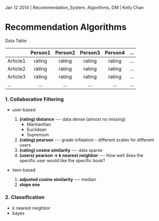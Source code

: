 Jan 12 2014 | Recommendation_System, Algorithms, DM | Kelly Chan
# Recommendation Algorithms

Data Table

|               | Person1       | Person2    | Person3    | Person4    | ...    |
| ------------- |:-------------:|:----------:|:----------:|:----------:| ------:|
| Article1      | rating        | rating     | rating     | rating     | ...    |
| Article2      | rating        | rating     | rating     | rating     | ...    |
| Article3      | rating        | rating     | rating     | rating     | ...    |
| ...           | ...           | ...        | ...        | ...        | ...    |

### 1. Collaborative Filtering
* user-based

    1. <b>(rating) distance</b> --- data dense (almost no missing)
        * Manhanttan
        * Euclidean
        * Supremum
    2. <b>(rating) pearson</b> --- grade-infalation - different scales for different users
    3. <b>(rating) cosine similarity</b> --- data sparse
    4. <b>(users) pearson -> k nearest neighbor</b> --- How well does the specific user would like the specific book?
    
* item-based

     1. <b>adjusted cosine similarity</b> --- median
     2. <b>slope one</b>

### 2. Classification
* k nearest neighbor
* bayes
